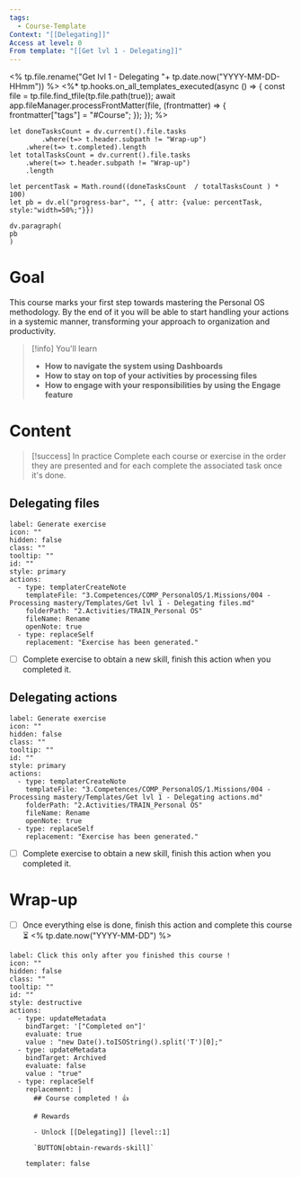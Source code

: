 ```yaml
---
tags:
  - Course-Template
Context: "[[Delegating]]"
Access at level: 0
From template: "[[Get lvl 1 - Delegating]]"
---
```

<% tp.file.rename("Get lvl 1 - Delegating "+ tp.date.now("YYYY-MM-DD-HHmm")) %>
<%* tp.hooks.on_all_templates_executed(async () => {
  const file = tp.file.find_tfile(tp.file.path(true));
  await app.fileManager.processFrontMatter(file, (frontmatter) => {
    frontmatter["tags"] = "#Course";
  });
}); 
%>
```dataviewjs
let doneTasksCount = dv.current().file.tasks
		.where(t=> t.header.subpath != "Wrap-up")
	.where(t=> t.completed).length 
let totalTasksCount = dv.current().file.tasks
	.where(t=> t.header.subpath != "Wrap-up")
	.length

let percentTask = Math.round((doneTasksCount  / totalTasksCount ) * 100)  
let pb = dv.el("progress-bar", "", { attr: {value: percentTask, style:"width=50%;"}})

dv.paragraph(  
pb
) 
```
# Goal

 This course marks your first step towards mastering the Personal OS methodology. By the end of it you will be able to start handling your actions in a systemic manner, transforming your approach to organization and productivity.

> [!info] You'll learn
> - **How to navigate the system using Dashboards**
> - **How to stay on top of your activities by processing files**
> - **How to engage with your responsibilities by using the Engage feature**

# Content 
> [!success] In practice
> Complete each course or exercise in the order they are presented and for each complete the associated task once it's done. 

## Delegating files

```meta-bind-button
label: Generate exercise
icon: ""
hidden: false
class: ""
tooltip: ""
id: ""
style: primary
actions:
  - type: templaterCreateNote
    templateFile: "3.Competences/COMP_PersonalOS/1.Missions/004 - Processing mastery/Templates/Get lvl 1 - Delegating files.md"
    folderPath: "2.Activities/TRAIN_Personal OS"
    fileName: Rename
    openNote: true
  - type: replaceSelf
    replacement: "Exercise has been generated."
```
- [ ] Complete exercise to obtain a new skill, finish this action when you completed it. 

## Delegating actions

```meta-bind-button
label: Generate exercise
icon: ""
hidden: false
class: ""
tooltip: ""
id: ""
style: primary
actions:
  - type: templaterCreateNote
    templateFile: "3.Competences/COMP_PersonalOS/1.Missions/004 - Processing mastery/Templates/Get lvl 1 - Delegating actions.md"
    folderPath: "2.Activities/TRAIN_Personal OS"
    fileName: Rename
    openNote: true
  - type: replaceSelf
    replacement: "Exercise has been generated."
```
- [ ] Complete exercise to obtain a new skill, finish this action when you completed it. 

# Wrap-up

- [ ] Once everything else is done, finish this action and complete this course  ⏳ <% tp.date.now("YYYY-MM-DD") %>

```meta-bind-button
label: Click this only after you finished this course !
icon: ""
hidden: false
class: ""
tooltip: ""
id: ""
style: destructive
actions:
  - type: updateMetadata
    bindTarget: '["Completed on"]'
    evaluate: true
    value : "new Date().toISOString().split('T')[0];" 
  - type: updateMetadata
    bindTarget: Archived
    evaluate: false
    value : "true" 
  - type: replaceSelf
    replacement: |
      ## Course completed ! 👍
      
      # Rewards
      
      - Unlock [[Delegating]] [level::1]
      
      `BUTTON[obtain-rewards-skill]`
      
    templater: false
```
